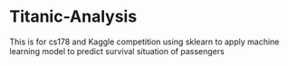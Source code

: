 # Titanic-Analysis
This is for cs178 and Kaggle competition using sklearn to apply machine learning model to predict survival situation of passengers
